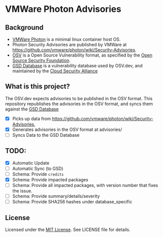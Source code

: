 # VMWare Photon Advisories

## Background

- [VMWare Photon](https://vmware.github.io/photon) is a minimal linux container host OS.
- Photon Security Advisories are published by VMWare at https://github.com/vmware/photon/wiki/Security-Advisories.
- [OSV](https://ossf.github.io/osv-schema/) is a Open Source Vulnerability format, as specified by the [Open Source Security Foundation](https://openssf.org).
- [GSD Database](https://globalsecuritydatabase.org/) is a vulnerability database used by OSV.dev, and maintained by the [Cloud Security Alliance](https://cloudsecurityalliance.org/)

## What is this project?

The OSV.dev expects advisories to be published in the OSV format. This repository
republishes the advisories in the OSV format, and syncs them against the
[GSD Database](https://github.com/cloudsecurityalliance/gsd-database)

- [x] Picks up data from https://github.com/vmware/photon/wiki/Security-Advisories,
- [x] Generates advisories in the OSV format at advisories/
- [ ] Syncs Data to the GSD Database

## TODO:

- [x] Automatic Update
- [ ] Automatic Sync (to GSD)
- [ ] Schema: Provide `credits`
- [x] Schema: Provide impacted packages
- [ ] Schema: Provide all impacted packages, with version number that fixes the issue.
- [ ] Schema: Provide summary/details/severity
- [ ] Schema: Provide SHA256 hashes under database_specific

## License

Licensed under the [MIT License](https://nemo.mit-license.org/). See LICENSE file for details.